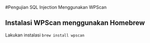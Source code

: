 #Pengujian SQL Injection Menggunakan WPScan
## Instalasi WPScan menggunakan Homebrew
Lakukan instalasi `brew install wpscan`








